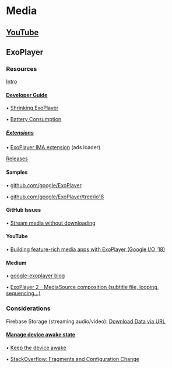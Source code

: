 # Media

## [YouTube](https://docs.google.com/document/d/1SP3mo4c4aFclQSJG4ECrCIqbrytPNm_f2LgtULTY25Y/edit)

## ExoPlayer

### Resources
[Intro](https://developer.android.com/guide/topics/media/exoplayer)

#### [Developer Guide](https://google.github.io/ExoPlayer/guide.html) 

• [Shrinking ExoPlayer](https://google.github.io/ExoPlayer/shrinking.html)

• [Battery Consumption](https://google.github.io/ExoPlayer/battery-consumption.html)

##### [Extensions](https://github.com/google/ExoPlayer/tree/release-v2/extensions/)

• [ExoPlayer IMA extension](https://github.com/google/ExoPlayer/tree/release-v2/extensions/ima) (ads loader)

[Releases](https://github.com/google/ExoPlayer/releases)

#### Samples
• [github.com/google/ExoPlayer](https://github.com/google/ExoPlayer)

• [github.com/google/ExoPlayer/tree/io18](https://github.com/google/ExoPlayer/tree/io18)

#### GitHub Issues
• [Stream media without downloading](https://github.com/google/ExoPlayer/issues/5028)

#### YouTube
• [Building feature-rich media apps with ExoPlayer (Google I/O '18)](https://www.youtube.com/watch?v=svdq1BWl4r8)

#### Medium
• [google-exoplayer blog](https://medium.com/google-exoplayer)

• [ExoPlayer 2 - MediaSource composition (subtitle file, looping, sequencing...)](https://medium.com/google-exoplayer/exoplayer-2-x-mediasource-composition-6c285fcbca1f)

### Considerations

Firebase Storage (streaming audio/video): [Download Data via URL](https://firebase.google.com/docs/storage/android/download-files#download_data_via_url)

#### [Manage device awake state](https://developer.android.com/training/scheduling/)

• [Keep the device awake](https://developer.android.com/training/scheduling/wakelock)

• [StackOverflow: Fragments and Configuration Change](https://stackoverflow.com/a/53908821/2253682)